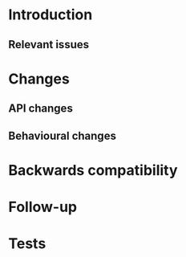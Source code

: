 # Introduction
<!-- Explain existing problems or why this pull request is necessary -->

## Relevant issues
<!-- List relevant issues here -->
<!--

* Fixes #1
* Fixes #2

-->

# Changes
## API changes
<!-- Any additions to the API that should be documented in release notes? -->

## Behavioural changes
<!-- Any change in how the server behaves, or its performance? -->

# Backwards compatibility
<!-- Any possible backwards incompatible changes? How are they solved, or how can they be solved? -->

# Follow-up
<!-- Suggest any actions to be done before/after merging this pull request -->
<!--

Requires translations:

| Name | Value in eng.ini |
| :--: | :---: |
| `foo.bar` | `Foo bar` |

-->

# Tests
<!-- Attach scripts or actions to test this pull request, as well as the result -->
